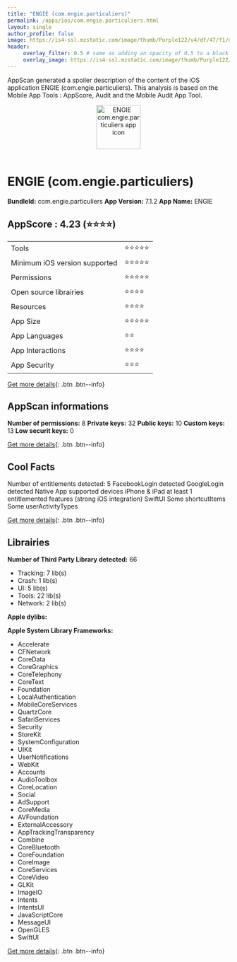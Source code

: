 ```yaml
---
title: "ENGIE (com.engie.particuliers)"
permalink: /apps/ios/com.engie.particuliers.html
layout: single
author_profile: false
image: https://is4-ssl.mzstatic.com/image/thumb/Purple122/v4/df/47/f1/df47f128-05a6-b7b5-4e57-a8da8a979f7b/AppIcon-0-1x_U007emarketing-0-7-0-85-220.png/512x512bb.jpg
header: 
     overlay_filter: 0.5 # same as adding an opacity of 0.5 to a black background
     overlay_image: https://is4-ssl.mzstatic.com/image/thumb/Purple122/v4/df/47/f1/df47f128-05a6-b7b5-4e57-a8da8a979f7b/AppIcon-0-1x_U007emarketing-0-7-0-85-220.png/512x512bb.jpg
---
```

AppScan generated a spoiler description of the content of the iOS application ENGIE (com.engie.particuliers). This analysis is based on the Mobile App Tools : AppScore, Audit and the Mobile Audit App Tool.

  
  
<div style="text-align: center;"><img src="https://is4-ssl.mzstatic.com/image/thumb/Purple122/v4/df/47/f1/df47f128-05a6-b7b5-4e57-a8da8a979f7b/AppIcon-0-1x_U007emarketing-0-7-0-85-220.png/512x512bb.jpg" width="100" height="100" alt="ENGIE com.engie.particuliers app icon"></div></br>
  
# ENGIE (com.engie.particuliers)

**BundleId:** com.engie.particuliers
**App Version:** 7.1.2
**App Name:** ENGIE


## AppScore : 4.23 (⭐️⭐️⭐️⭐️) 

<table>
<tr><td> Tools </td><td> ⭐️⭐️⭐️⭐️⭐️ </td></tr>
<tr><td> Minimum iOS version supported </td><td> ⭐️⭐️⭐️⭐️⭐️ </td></tr>
<tr><td> Permissions </td><td> ⭐️⭐️⭐️⭐️⭐️ </td></tr>
<tr><td> Open source librairies </td><td> ⭐️⭐️⭐️⭐️ </td></tr>
<tr><td> Resources </td><td> ⭐️⭐️⭐️⭐️ </td></tr>
<tr><td> App Size </td><td> ⭐️⭐️⭐️⭐️⭐️ </td></tr>
<tr><td> App Languages </td><td> ⭐️⭐️ </td></tr>
<tr><td> App Interactions </td><td> ⭐️⭐️⭐️⭐️ </td></tr>
<tr><td> App Security </td><td> ⭐️⭐️⭐️ </td></tr>
</table>

[Get more details](/pricing.html){: .btn .btn--info}  
  
## AppScan informations 

**Number of permissions:** 8
**Private keys:** 32
**Public keys:** 10
**Custom keys:** 13
**Low securit keys:** 0
  
[Get more details](/pricing.html){: .btn .btn--info}

## Cool Facts

Number of entitlements detected: 5
FacebookLogin detected
GoogleLogin detected
Native App
supported devices iPhone & iPad
at least 1 entitlemented features (strong iOS integration)
SwiftUI
Some shortcutItems 
Some userActivityTypes
  
[Get more details](/pricing.html){: .btn .btn--info}

## Librairies 
**Number of Third Party Library detected:** 66
- Tracking: 7 lib(s)
- Crash: 1 lib(s)
- UI: 5 lib(s)
- Tools: 22 lib(s)
- Network: 2 lib(s)

**Apple dylibs:**


**Apple System Library Frameworks:**
- Accelerate
- CFNetwork
- CoreData
- CoreGraphics
- CoreTelephony
- CoreText
- Foundation
- LocalAuthentication
- MobileCoreServices
- QuartzCore
- SafariServices
- Security
- StoreKit
- SystemConfiguration
- UIKit
- UserNotifications
- WebKit
- Accounts
- AudioToolbox
- CoreLocation
- Social
- AdSupport
- CoreMedia
- AVFoundation
- ExternalAccessory
- AppTrackingTransparency
- Combine
- CoreBluetooth
- CoreFoundation
- CoreImage
- CoreServices
- CoreVideo
- GLKit
- ImageIO
- Intents
- IntentsUI
- JavaScriptCore
- MessageUI
- OpenGLES
- SwiftUI


  
[Get more details](/pricing.html){: .btn .btn--info}

